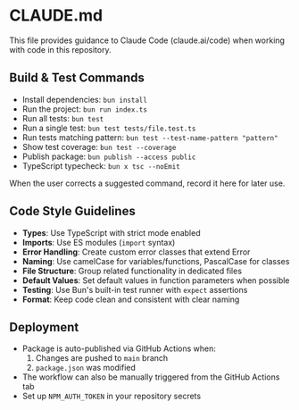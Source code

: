 # CLAUDE.md

This file provides guidance to Claude Code (claude.ai/code) when working with code in this repository.

## Build & Test Commands
- Install dependencies: `bun install`
- Run the project: `bun run index.ts`
- Run all tests: `bun test`
- Run a single test: `bun test tests/file.test.ts`
- Run tests matching pattern: `bun test --test-name-pattern "pattern"`
- Show test coverage: `bun test --coverage`
- Publish package: `bun publish --access public`
- TypeScript typecheck: `bun x tsc --noEmit`

When the user corrects a suggested command, record it here for later use.

## Code Style Guidelines
- **Types**: Use TypeScript with strict mode enabled
- **Imports**: Use ES modules (`import` syntax)
- **Error Handling**: Create custom error classes that extend Error
- **Naming**: Use camelCase for variables/functions, PascalCase for classes
- **File Structure**: Group related functionality in dedicated files
- **Default Values**: Set default values in function parameters when possible
- **Testing**: Use Bun's built-in test runner with `expect` assertions
- **Format**: Keep code clean and consistent with clear naming

## Deployment
- Package is auto-published via GitHub Actions when:
  1. Changes are pushed to `main` branch
  2. `package.json` was modified
- The workflow can also be manually triggered from the GitHub Actions tab
- Set up `NPM_AUTH_TOKEN` in your repository secrets
